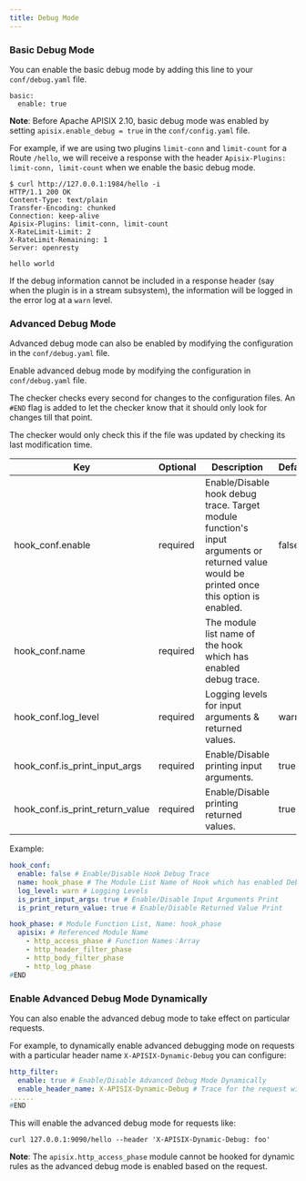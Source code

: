 ```yaml
---
title: Debug Mode
---
```


<!--
#
# Licensed to the Apache Software Foundation (ASF) under one or more
# contributor license agreements.  See the NOTICE file distributed with
# this work for additional information regarding copyright ownership.
# The ASF licenses this file to You under the Apache License, Version 2.0
# (the "License"); you may not use this file except in compliance with
# the License.  You may obtain a copy of the License at
#
#     http://www.apache.org/licenses/LICENSE-2.0
#
# Unless required by applicable law or agreed to in writing, software
# distributed under the License is distributed on an "AS IS" BASIS,
# WITHOUT WARRANTIES OR CONDITIONS OF ANY KIND, either express or implied.
# See the License for the specific language governing permissions and
# limitations under the License.
#
-->

### Basic Debug Mode

You can enable the basic debug mode by adding this line to your `conf/debug.yaml` file.

```
basic:
  enable: true
```

**Note**: Before Apache APISIX 2.10, basic debug mode was enabled by setting `apisix.enable_debug = true` in the `conf/config.yaml` file.

For example, if we are using two plugins `limit-conn` and `limit-count` for a Route `/hello`, we will receive a response with the header `Apisix-Plugins: limit-conn, limit-count` when we enable the basic debug mode.

```shell
$ curl http://127.0.0.1:1984/hello -i
HTTP/1.1 200 OK
Content-Type: text/plain
Transfer-Encoding: chunked
Connection: keep-alive
Apisix-Plugins: limit-conn, limit-count
X-RateLimit-Limit: 2
X-RateLimit-Remaining: 1
Server: openresty

hello world
```

If the debug information cannot be included in a response header (say when the plugin is in a stream subsystem), the information will be logged in the error log at a `warn` level.

### Advanced Debug Mode

Advanced debug mode can also be enabled by modifying the configuration in the `conf/debug.yaml` file.

Enable advanced debug mode by modifying the configuration in `conf/debug.yaml` file.

The checker checks every second for changes to the configuration files. An `#END` flag is added to let the checker know that it should only look for changes till that point.

The checker would only check this if the file was updated by checking its last modification time.

| Key                             | Optional | Description                                                                                                                               | Default |
| ------------------------------- | -------- | ----------------------------------------------------------------------------------------------------------------------------------------- | ------- |
| hook_conf.enable                | required | Enable/Disable hook debug trace. Target module function's input arguments or returned value would be printed once this option is enabled. | false   |
| hook_conf.name                  | required | The module list name of the hook which has enabled debug trace.                                                                           |         |
| hook_conf.log_level             | required | Logging levels for input arguments & returned values.                                                                                     | warn    |
| hook_conf.is_print_input_args   | required | Enable/Disable printing input arguments.                                                                                                  | true    |
| hook_conf.is_print_return_value | required | Enable/Disable printing returned values.                                                                                                  | true    |

Example:

```yaml
hook_conf:
  enable: false # Enable/Disable Hook Debug Trace
  name: hook_phase # The Module List Name of Hook which has enabled Debug Trace
  log_level: warn # Logging Levels
  is_print_input_args: true # Enable/Disable Input Arguments Print
  is_print_return_value: true # Enable/Disable Returned Value Print

hook_phase: # Module Function List, Name: hook_phase
  apisix: # Referenced Module Name
    - http_access_phase # Function Names：Array
    - http_header_filter_phase
    - http_body_filter_phase
    - http_log_phase
#END
```

### Enable Advanced Debug Mode Dynamically

You can also enable the advanced debug mode to take effect on particular requests.

For example, to dynamically enable advanced debugging mode on requests with a particular header name `X-APISIX-Dynamic-Debug` you can configure:

```yaml
http_filter:
  enable: true # Enable/Disable Advanced Debug Mode Dynamically
  enable_header_name: X-APISIX-Dynamic-Debug # Trace for the request with this header
......
#END
```

This will enable the advanced debug mode for requests like:

```shell
curl 127.0.0.1:9090/hello --header 'X-APISIX-Dynamic-Debug: foo'
```

**Note**: The `apisix.http_access_phase` module cannot be hooked for dynamic rules as the advanced debug mode is enabled based on the request.
